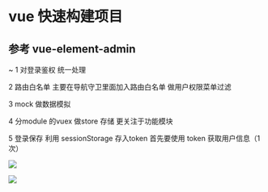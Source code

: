 # vue 快速构建项目

## 参考 vue-element-admin

~ 1 对登录鉴权 统一处理

  2 路由白名单  主要在导航守卫里面加入路由白名单 做用户权限菜单过滤
  
  3 mock 做数据模拟 
  
  4 分module 的vuex 做store 存储 更关注于功能模块
  
  5 登录保存 利用 sessionStorage 存入token 首先要使用 token 获取用户信息（1次）

  ![](https://raw.githubusercontent.com/ChenFaYun/calenderByVue/master/static/calender.png)

  ![](https://raw.githubusercontent.com/ChenFaYun/calenderByVue/master/static/indexlist.png)